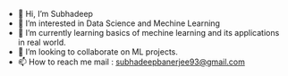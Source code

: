 - 👋 Hi, I’m Subhadeep 
- 👀 I’m interested in Data Science and Mechine Learning
- 🌱 I’m currently learning basics of mechine learning and its applications in real world.
- 💞️ I’m looking to collaborate on ML projects.
- 📫 How to reach me mail : subhadeepbanerjee93@gmail.com

<!---
subhadeepbanerjee-mle/subhadeepbanerjee-mle is a ✨ special ✨ repository because its `README.md` (this file) appears on your GitHub profile.
You can click the Preview link to take a look at your changes.
--->
